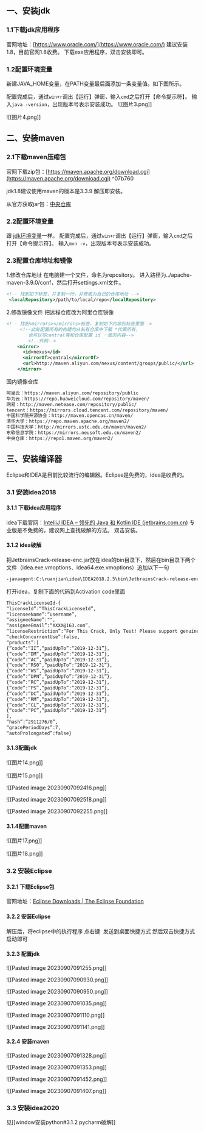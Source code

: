 ## 一、安装jdk

### 1.1下载jdk应用程序
官网地址：[https://www.oracle.com/](https://www.oracle.com/)
建议安装1.8，目前官网1.8收费。
下载exe应用程序，双击安装即可。
### 1.2配置环境变量
新建JAVA_HOME变量，在PATH变量最后面添加一条变量值。如下图所示。

配置完成后，通过`win+r`调出【运行】弹窗，输入`cmd`之后打开【命令提示符】。
输入`java -version`，出现版本号表示安装成功。
![[图片3.png]]

![[图片4.png]]

## 二、安装maven

### 2.1下载maven压缩包
官网下载zip包：[https://maven.apache.org/download.cgi](https://maven.apache.org/download.cgi) ^07b760

jdk1.8建议使用maven的版本是3.3.9
解压即安装。

从官方获取jar包：[中央仓库](https://mvnrepository.com/)

### 2.2配置环境变量

跟 [jdk环境变量](#1.2配置环境变量)一样。
配置完成后，通过`win+r`调出【运行】弹窗，输入`cmd`之后打开【命令提示符】。
输入`mvn -v`，出现版本号表示安装成功。

### 2.3配置仓库地址和镜像

1.修改仓库地址
在电脑建一个文件，命名为repository。
进入路径为../apache-maven-3.9.0/conf，然后打开settings.xml文件。

```xml
<!-- 找到如下标签，并复制一行，并修改为自己的仓库地址 -->
 <localRepository>/path/to/local/repo</localRepository> 
```

2.修改镜像文件
把远程仓库改为阿里仓库镜像

```xml
<!-- 找到<mirrors></mirrors>标签，复制如下内容到标签里面-->
	 <!--此处配置所有的构建均从私有仓库中下载 *代表所有，
		也可以写central等和仓库配置 id 一致的内容-->
		<!--外网-->
	<mirror>
      <id>nexus</id>
      <mirrorOf>central</mirrorOf>
      <url>http://maven.aliyun.com/nexus/content/groups/public/</url>
	</mirror>
```

国内镜像仓库

```txt
阿里云：https://maven.aliyun.com/repository/public
华为云：https://repo.huaweicloud.com/repository/maven/
网易：http://maven.netease.com/repository/public/
tencent：https://mirrors.cloud.tencent.com/repository/maven/
中国科学院开源协会：http://maven.opencas.cn/maven/
清华大学：https://repo.maven.apache.org/maven2/
中国科技大学：http://mirrors.ustc.edu.cn/maven/maven2/
东软信息学院：https://mirrors.neusoft.edu.cn/maven2/
中央仓库：https://repo1.maven.org/maven2/
```
## 三、安装编译器

Eclipse和IDEA是目前比较流行的编辑器。Eclipse是免费的，idea是收费的。

### 3.1 安装idea2018
#### 3.1.1 下载idea应用程序

idea下载官网：[IntelliJ IDEA – 领先的 Java 和 Kotlin IDE (jetbrains.com.cn)](https://www.jetbrains.com.cn/idea/promo/?bd_vid=8517581315287908800)
专业版是不免费的，建议网上查找破解的方法。
双击安装。

#### 3.1.2 idea破解
把JetbrainsCrack-release-enc.jar放在idea的bin目录下，然后在bin目录下两个文件（idea.exe.vmoptions、idea64.exe.vmoptions）追加以下一句

```txt
-javaagent:C:\ruanjian\idea\IDEA2018.2.5\bin\JetbrainsCrack-release-enc.jar
```

打开idea，复制下面的代码到Activation code里面

```txt
ThisCrackLicenseId-{
“licenseId”:“ThisCrackLicenseId”,
“licenseeName”:“username”,
“assigneeName”:"",
“assigneeEmail”:“XXXX@163.com”,
“licenseRestriction”:“For This Crack, Only Test! Please support genuine!!!”,
“checkConcurrentUse”:false,
“products”:[
{“code”:“II”,“paidUpTo”:“2019-12-31”},
{“code”:“DM”,“paidUpTo”:“2019-12-31”},
{“code”:“AC”,“paidUpTo”:“2019-12-31”},
{“code”:“RS0”,“paidUpTo”:“2019-12-31”},
{“code”:“WS”,“paidUpTo”:“2019-12-31”},
{“code”:“DPN”,“paidUpTo”:“2019-12-31”},
{“code”:“RC”,“paidUpTo”:“2019-12-31”},
{“code”:“PS”,“paidUpTo”:“2019-12-31”},
{“code”:“DC”,“paidUpTo”:“2019-12-31”},
{“code”:“RM”,“paidUpTo”:“2019-12-31”},
{“code”:“CL”,“paidUpTo”:“2019-12-31”},
{“code”:“PC”,“paidUpTo”:“2019-12-31”}
],
“hash”:“2911276/0”,
“gracePeriodDays”:7,
“autoProlongated”:false}
```

#### 3.1.3配置jdk

![[图片14.png]]


![[图片15.png]]


![[Pasted image 20230907092416.png]]

![[Pasted image 20230907092518.png]]

![[Pasted image 20230907092255.png]]
#### 3.1.4配置maven

![[图片17.png]]

![[图片18.png]]

### 3.2 安装Eclipse

#### 3.2.1 下载Eclipse包

官网地址：[Eclipse Downloads | The Eclipse Foundation](https://www.eclipse.org/downloads/)

#### 3.2.2 安装Eclipse

解压后，将eclipse中的执行程序 点右键  发送到桌面快捷方式
然后双击快捷方式启动即可

#### 3.2.3 配置jdk

![[Pasted image 20230907091255.png]]


![[Pasted image 20230907090930.png]]

![[Pasted image 20230907090950.png]]

![[Pasted image 20230907091035.png]]

![[Pasted image 20230907091110.png]]

![[Pasted image 20230907091141.png]]
#### 3.2.4 安装maven

![[Pasted image 20230907091328.png]]

![[Pasted image 20230907091353.png]]

![[Pasted image 20230907091452.png]]

![[Pasted image 20230907091407.png]]

### 3.3 安装idea2020

见[[window安装python#3.1.2 pycharm破解]]